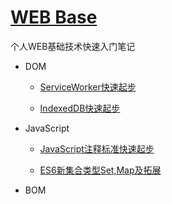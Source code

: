 # [WEB Base](https://github.com/renzhaoz/Base)

个人WEB基础技术快速入门笔记

- DOM

  - [ServiceWorker快速起步](https://github.com/renzhaoz/Base/blob/master/DOM/ServiceWorker.md)

  - [IndexedDB快速起步](https://github.com/renzhaoz/Base/blob/master/DOM/IndexedDB.md)

- JavaScript

  - [JavaScript注释标准快速起步](https://github.com/renzhaoz/Base/blob/master/ESMAScript/JSDoc.md)

  - [ES6新集合类型Set,Map及拓展](https://github.com/renzhaoz/Base/blob/master/ESMAScript/Map&Set&WeakMap&WeakSet.md)

- BOM
